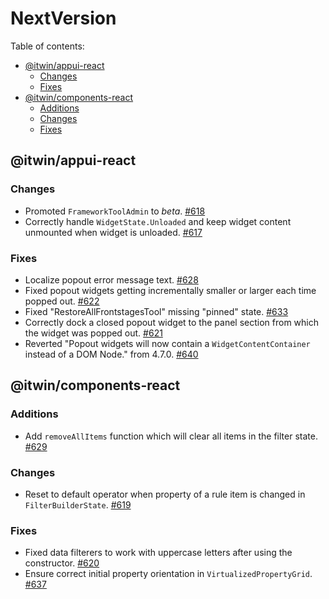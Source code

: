 # NextVersion <!-- omit from toc -->

Table of contents:

- [@itwin/appui-react](#itwinappui-react)
  - [Changes](#changes)
  - [Fixes](#fixes)
- [@itwin/components-react](#itwincomponents-react)
  - [Additions](#additions)
  - [Changes](#changes-1)
  - [Fixes](#fixes-1)

## @itwin/appui-react

### Changes

- Promoted `FrameworkToolAdmin` to _beta_. [#618](https://github.com/iTwin/appui/pull/618)
- Correctly handle `WidgetState.Unloaded` and keep widget content unmounted when widget is unloaded. [#617](https://github.com/iTwin/appui/pull/617)

### Fixes

- Localize popout error message text. [#628](https://github.com/iTwin/appui/pull/628)
- Fixed popout widgets getting incrementally smaller or larger each time popped out. [#622](https://github.com/iTwin/appui/pull/622)
- Fixed "RestoreAllFrontstagesTool" missing "pinned" state. [#633](https://github.com/iTwin/appui/pull/633)
- Correctly dock a closed popout widget to the panel section from which the widget was popped out. [#621](https://github.com/iTwin/appui/pull/621)
- Reverted "Popout widgets will now contain a `WidgetContentContainer` instead of a DOM Node." from 4.7.0. [#640](https://github.com/iTwin/appui/pull/640)

## @itwin/components-react

### Additions

- Add `removeAllItems` function which will clear all items in the filter state. [#629](https://github.com/iTwin/appui/pull/629)

### Changes

- Reset to default operator when property of a rule item is changed in `FilterBuilderState`. [#619](https://github.com/iTwin/appui/pull/619)

### Fixes

- Fixed data filterers to work with uppercase letters after using the constructor. [#620](https://github.com/iTwin/appui/pull/620)
- Ensure correct initial property orientation in `VirtualizedPropertyGrid`. [#637](https://github.com/iTwin/appui/pull/637)
